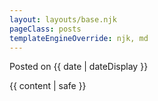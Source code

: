 ```yaml
---
layout: layouts/base.njk
pageClass: posts
templateEngineOverride: njk, md
---
```


<p class="date">
  Posted on <time datetime="{{ date }}">{{ date | dateDisplay }}</time>
</p>
<main>
  {{ content | safe }}
  <div class="footnote">
    <p>
    </p>
  </div>
</main>
